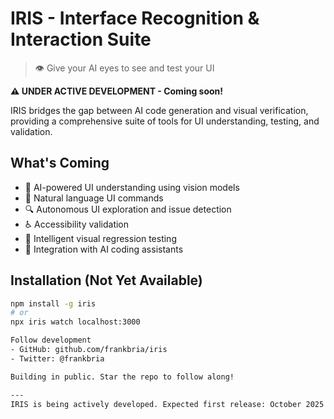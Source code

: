 # IRIS - Interface Recognition & Interaction Suite

> 👁️ Give your AI eyes to see and test your UI

**⚠️ UNDER ACTIVE DEVELOPMENT - Coming soon!**

IRIS bridges the gap between AI code generation and visual verification, providing a comprehensive suite of tools for UI understanding, testing, and validation.

## What's Coming

- 🤖 AI-powered UI understanding using vision models
- 🎯 Natural language UI commands
- 🔍 Autonomous UI exploration and issue detection  
- ♿ Accessibility validation
- 📸 Intelligent visual regression testing
- 🔌 Integration with AI coding assistants

## Installation (Not Yet Available)
```bash
npm install -g iris
# or
npx iris watch localhost:3000

Follow development
- GitHub: github.com/frankbria/iris
- Twitter: @frankbria

Building in public. Star the repo to follow along!

---
IRIS is being actively developed. Expected first release: October 2025
